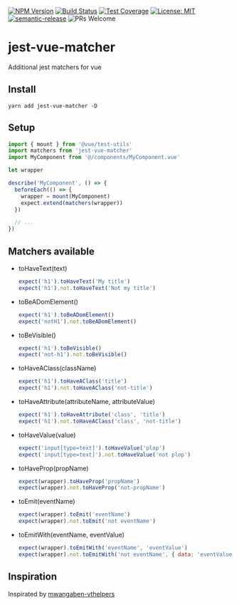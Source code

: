 [![NPM Version](https://img.shields.io/npm/v/jest-vue-matcher.svg)](https://www.npmjs.com/package/jest-vue-matcher)
[![Build Status](https://travis-ci.org/14nrv/jest-vue-matcher.svg?branch=dev)](https://travis-ci.org/14nrv/jest-vue-matcher)
[![Test Coverage](https://api.codeclimate.com/v1/badges/c384581e3c664076d319/test_coverage)](https://codeclimate.com/github/14nrv/jest-vue-matcher/test_coverage)
[![License: MIT](https://img.shields.io/badge/License-MIT-blue.svg)](https://opensource.org/licenses/MIT)
[![semantic-release](https://img.shields.io/badge/%20%20%F0%9F%93%A6%F0%9F%9A%80-semantic--release-e10079.svg)](https://github.com/semantic-release/semantic-release)
![PRs Welcome](https://img.shields.io/badge/PRs-welcome-brightgreen.svg)

# jest-vue-matcher
Additional jest matchers for vue

## Install
```
yarn add jest-vue-matcher -D
```

## Setup
```js
import { mount } from '@vue/test-utils'
import matchers from 'jest-vue-matcher'
import MyComponent from '@/components/MyComponent.vue'

let wrapper

describe('MyComponent', () => {
  beforeEach(() => {
    wrapper = mount(MyComponent)
    expect.extend(matchers(wrapper))
  })

  // ...
})
```

## Matchers available
* toHaveText(text)
  ```js
  expect('h1').toHaveText('My title')
  expect('h1').not.toHaveText('Not my title')
  ```
* toBeADomElement()
  ```js
  expect('h1').toBeADomElement()
  expect('notH1').not.toBeADomElement()
  ```
* toBeVisible()
  ```js
  expect('h1').toBeVisible()
  expect('not-h1').not.toBeVisible()
  ```
* toHaveAClass(className)
  ```js
  expect('h1').toHaveAClass('title')
  expect('h1').not.toHaveAClass('not-title')
  ```
* toHaveAttribute(attributeName, attributeValue)
  ```js
  expect('h1').toHaveAttribute('class', 'title')
  expect('h1').not.toHaveAClass('class', 'not-title')
  ```
* toHaveValue(value)
  ```js
  expect('input[type=text]').toHaveValue('plop')
  expect('input[type=text]').not.toHaveValue('not plop')
  ```
* toHaveProp(propName)
  ```js
  expect(wrapper).toHaveProp('propName')
  expect(wrapper).not.toHaveProp('not-propName')
  ```
* toEmit(eventName)
  ```js
  expect(wrapper).toEmit('eventName')
  expect(wrapper).not.toEmit('not eventName')
  ```
* toEmitWith(eventName, eventValue)
  ```js
  expect(wrapper).toEmitWith('eventName', 'eventValue')
  expect(wrapper).not.toEmitWith('not eventName', { data: 'eventValue' })
  ```

## Inspiration

Inspirated by [mwangaben-vthelpers](https://github.com/mwangaben/mwangaben-vthelpers)
